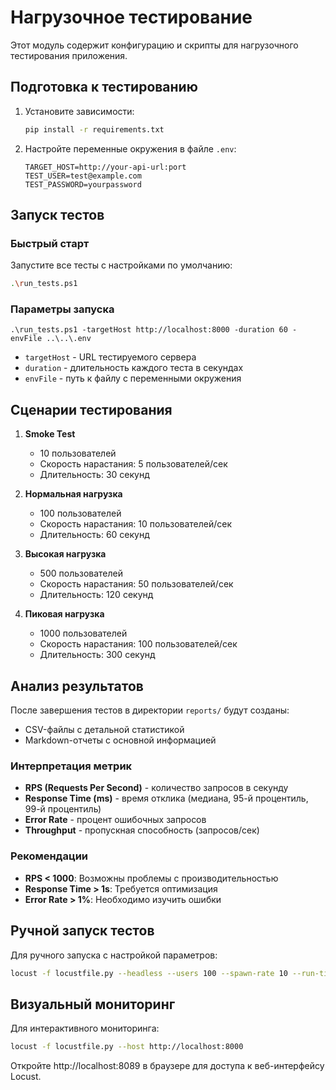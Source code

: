 # Нагрузочное тестирование

Этот модуль содержит конфигурацию и скрипты для нагрузочного тестирования приложения.

## Подготовка к тестированию

1. Установите зависимости:
   ```bash
   pip install -r requirements.txt
   ```

2. Настройте переменные окружения в файле `.env`:
   ```
   TARGET_HOST=http://your-api-url:port
   TEST_USER=test@example.com
   TEST_PASSWORD=yourpassword
   ```

## Запуск тестов

### Быстрый старт

Запустите все тесты с настройками по умолчанию:

```bash
.\run_tests.ps1
```

### Параметры запуска

```
.\run_tests.ps1 -targetHost http://localhost:8000 -duration 60 -envFile ..\..\.env
```

- `targetHost` - URL тестируемого сервера
- `duration` - длительность каждого теста в секундах
- `envFile` - путь к файлу с переменными окружения

## Сценарии тестирования

1. **Smoke Test**
   - 10 пользователей
   - Скорость нарастания: 5 пользователей/сек
   - Длительность: 30 секунд

2. **Нормальная нагрузка**
   - 100 пользователей
   - Скорость нарастания: 10 пользователей/сек
   - Длительность: 60 секунд

3. **Высокая нагрузка**
   - 500 пользователей
   - Скорость нарастания: 50 пользователей/сек
   - Длительность: 120 секунд

4. **Пиковая нагрузка**
   - 1000 пользователей
   - Скорость нарастания: 100 пользователей/сек
   - Длительность: 300 секунд

## Анализ результатов

После завершения тестов в директории `reports/` будут созданы:

- CSV-файлы с детальной статистикой
- Markdown-отчеты с основной информацией

### Интерпретация метрик

- **RPS (Requests Per Second)** - количество запросов в секунду
- **Response Time (ms)** - время отклика (медиана, 95-й процентиль, 99-й процентиль)
- **Error Rate** - процент ошибочных запросов
- **Throughput** - пропускная способность (запросов/сек)

### Рекомендации

- **RPS < 1000**: Возможны проблемы с производительностью
- **Response Time > 1s**: Требуется оптимизация
- **Error Rate > 1%**: Необходимо изучить ошибки

## Ручной запуск тестов

Для ручного запуска с настройкой параметров:

```bash
locust -f locustfile.py --headless --users 100 --spawn-rate 10 --run-time 1m --host http://localhost:8000
```

## Визуальный мониторинг

Для интерактивного мониторинга:

```bash
locust -f locustfile.py --host http://localhost:8000
```

Откройте http://localhost:8089 в браузере для доступа к веб-интерфейсу Locust.
